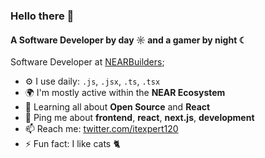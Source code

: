 ### Hello there 👋

#### A Software Developer by day ☼ and a gamer by night ☾

Software Developer at [NEARBuilders](https://github.com/nearbuilders);<br>

- ⚙️ I use daily: `.js`, `.jsx`, `.ts`, `.tsx`
- 🌍 I'm mostly active within the **NEAR Ecosystem**
- 🌱 Learning all about **Open Source** and **React**
- 💬 Ping me about **frontend**, **react**, **next.js**, **development**
- 📫 Reach me: [twitter.com/itexpert120](https://twitter.com/itexpert120)
- ⚡️ Fun fact: I like cats 🐈
